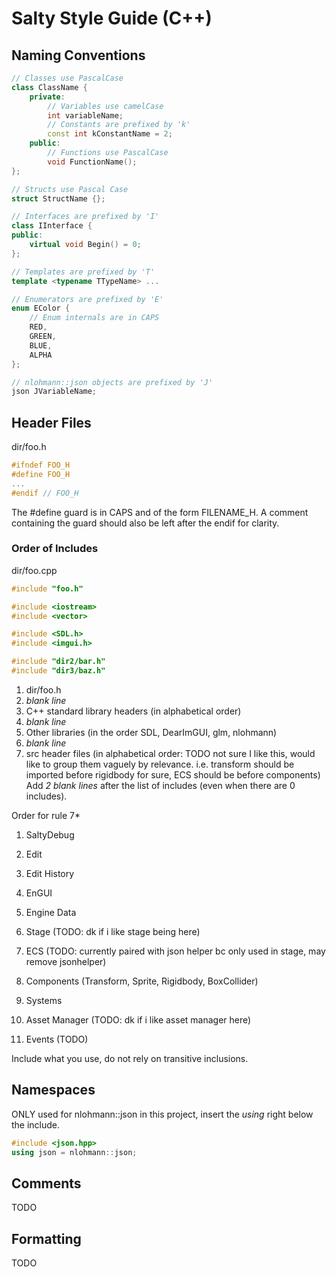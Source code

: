 # Salty Style Guide (C++)

## Naming Conventions
```C++
// Classes use PascalCase
class ClassName {
    private:
        // Variables use camelCase
        int variableName;
        // Constants are prefixed by 'k'
        const int kConstantName = 2;
    public:
        // Functions use PascalCase
        void FunctionName();
};

// Structs use Pascal Case
struct StructName {};

// Interfaces are prefixed by 'I'
class IInterface {
public:
    virtual void Begin() = 0;    
};

// Templates are prefixed by 'T'
template <typename TTypeName> ...

// Enumerators are prefixed by 'E'
enum EColor {
    // Enum internals are in CAPS
    RED, 
    GREEN, 
    BLUE, 
    ALPHA
};

// nlohmann::json objects are prefixed by 'J' 
json JVariableName;
```

## Header Files
dir/foo.h
```C++
#ifndef FOO_H
#define FOO_H
...
#endif // FOO_H
```
The #define guard is in CAPS and of the form FILENAME_H. A comment containing the guard should also be left after the endif for clarity.

### Order of Includes
dir/foo.cpp
```C++
#include "foo.h"

#include <iostream>
#include <vector>

#include <SDL.h>
#include <imgui.h>

#include "dir2/bar.h"
#include "dir3/baz.h"
```
1. dir/foo.h
2. *blank line*
3. C++ standard library headers (in alphabetical order)
4. *blank line*
5. Other libraries (in the order SDL, DearImGUI, glm, nlohmann)
6. *blank line*
7. src header files (in alphabetical order: TODO not sure I like this, would like to group them vaguely by relevance. i.e. transform should be 
imported before rigidbody for sure, ECS should be before components) 
Add *2 blank lines* after the list of includes (even when there are 0 includes).

Order for rule 7*
1. SaltyDebug
2. Edit
3. Edit History
4. EnGUI
5. Engine Data
6. Stage (TODO: dk if i like stage being here)

1. ECS (TODO: currently paired with json helper bc only used in stage, may remove jsonhelper)
2. Components (Transform, Sprite, Rigidbody, BoxCollider)
3. Systems
4. Asset Manager (TODO: dk if i like asset manager here)
5. Events (TODO)


Include what you use, do not rely on transitive inclusions.

## Namespaces
ONLY used for nlohmann::json in this project, insert the *using* right below the include.
```C++
#include <json.hpp>
using json = nlohmann::json;
```

## Comments
TODO

## Formatting
TODO